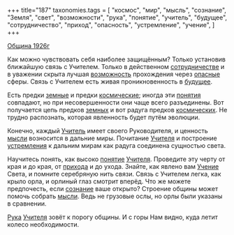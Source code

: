 +++
title="187"
taxonomies.tags = [
 "космос",
 "мир",
 "мысль",
 "сознание",
 "Земля",
 "свет",
 "возможности",
 "рука",
 "понятие",
 "учитель",
 "будущее",
 "сотрудничество",
 "приход",
 "опасность",
 "устремление",
 "учение",
]
+++

[Община 1926г](/agni/1926)

Как можно чувствовать себя наиболее защищённым? Только установив ближайшую связь с Учителем. Только в действенном [сотрудничестве](/tags/сотрудничество) и в уважении скрыта лучшая [возможность](/tags/возможности) прохождения через [опасные](/tags/опасность) сферы. Связь с Учителем есть живая проникновенность в [будущее](/tags/будущее).   

Есть предки [земные](/tags/Земля) и предки [космические](/tags/космос); иногда эти [понятия](/tags/[понятие](/tags/понятие)) совпадают, но при несовершенности они чаще всего разъединены. Вот получается цепь предков [земных](/tags/Земля) и вот радуга предков [космических](/tags/космос). Не трудно распознать, которая явленность будет путём эволюции.   

Конечно, каждый [Учитель](/tags/учитель) имеет своего Руководителя, и ценность [мысли](/tags/мысль) возносится в дальние миры. Почитание [Учителя](/tags/учитель) и построение [устремления](/tags/устремление) к дальним мирам как радуга соединена сущностью света.   

Научитесь понять, как высоко [понятие](/tags/понятие) [Учителя](/tags/учитель). Проведите эту черту от края и до края, от [прихода](/tags/приход) и до ухода. Знайте, как явлено вам [Учение](/tags/учение) Света, и помните серебряную нить связи. Связь с Учителем легка, как крыло орла, и орлиный глаз смотрит вперёд. Что же можете предпочесть, если [сознание](/tags/сознание) ваше открыто? Строение общины может помочь собрать [мысли](/tags/мысль). Ведь не грузовые ослы, но орлы были указаны в сравнении.   

[Рука](/tags/рука) [Учителя](/tags/учитель) зовёт к порогу общины. И с горы Нам видно, куда летит колесо необходимости.   

